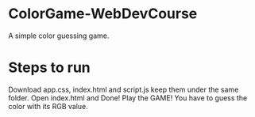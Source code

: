 # ColorGame-WebDevCourse
A simple color guessing game.

# Steps to run
Download app.css, index.html and script.js keep them under the same folder.
Open index.html and Done!
Play the GAME!
You have to guess the color with its RGB value.
